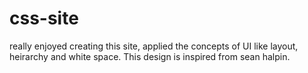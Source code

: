 # css-site
really enjoyed creating this site,  applied the concepts of UI like layout, heirarchy and white space. This design is inspired from sean halpin. 
